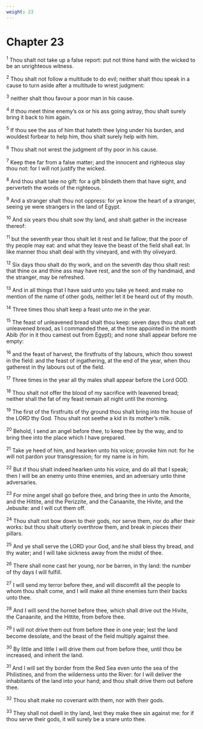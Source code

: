 ```yaml
---
weight: 23
---
```


# Chapter 23

<sup>1</sup> Thou shalt not take up a false report: put not thine hand with the wicked to be an unrighteous witness. 

<sup>2</sup> Thou shalt not follow a multitude to do evil; neither shalt thou speak in a cause to turn aside after a multitude to wrest judgment: 

<sup>3</sup> neither shalt thou favour a poor man in his cause. 

<sup>4</sup> If thou meet thine enemy’s ox or his ass going astray, thou shalt surely bring it back to him again. 

<sup>5</sup> If thou see the ass of him that hateth thee lying under his burden, and wouldest forbear to help him, thou shalt surely help with him. 

<sup>6</sup> Thou shalt not wrest the judgment of thy poor in his cause. 

<sup>7</sup> Keep thee far from a false matter; and the innocent and righteous slay thou not: for I will not justify the wicked. 

<sup>8</sup> And thou shalt take no gift: for a gift blindeth them that have sight, and perverteth the words of the righteous. 

<sup>9</sup> And a stranger shalt thou not oppress: for ye know the heart of a stranger, seeing ye were strangers in the land of Egypt. 

<sup>10</sup> And six years thou shalt sow thy land, and shalt gather in the increase thereof: 

<sup>11</sup> but the seventh year thou shalt let it rest and lie fallow; that the poor of thy people may eat: and what they leave the beast of the field shall eat. In like manner thou shalt deal with thy vineyard, and with thy oliveyard. 

<sup>12</sup> Six days thou shalt do thy work, and on the seventh day thou shalt rest: that thine ox and thine ass may have rest, and the son of thy handmaid, and the stranger, may be refreshed. 

<sup>13</sup> And in all things that I have said unto you take ye heed: and make no mention of the name of other gods, neither let it be heard out of thy mouth. 

<sup>14</sup> Three times thou shalt keep a feast unto me in the year. 

<sup>15</sup> The feast of unleavened bread shalt thou keep: seven days thou shalt eat unleavened bread, as I commanded thee, at the time appointed in the month Abib (for in it thou camest out from Egypt); and none shall appear before me empty: 

<sup>16</sup> and the feast of harvest, the firstfruits of thy labours, which thou sowest in the field: and the feast of ingathering, at the end of the year, when thou gatherest in thy labours out of the field. 

<sup>17</sup> Three times in the year all thy males shall appear before the Lord GOD. 

<sup>18</sup> Thou shalt not offer the blood of my sacrifice with leavened bread; neither shall the fat of my feast remain all night until the morning. 

<sup>19</sup> The first of the firstfruits of thy ground thou shalt bring into the house of the LORD thy God. Thou shalt not seethe a kid in its mother’s milk. 

<sup>20</sup> Behold, I send an angel before thee, to keep thee by the way, and to bring thee into the place which I have prepared. 

<sup>21</sup> Take ye heed of him, and hearken unto his voice; provoke him not: for he will not pardon your transgression; for my name is in him. 

<sup>22</sup> But if thou shalt indeed hearken unto his voice, and do all that I speak; then I will be an enemy unto thine enemies, and an adversary unto thine adversaries. 

<sup>23</sup> For mine angel shall go before thee, and bring thee in unto the Amorite, and the Hittite, and the Perizzite, and the Canaanite, the Hivite, and the Jebusite: and I will cut them off. 

<sup>24</sup> Thou shalt not bow down to their gods, nor serve them, nor do after their works: but thou shalt utterly overthrow them, and break in pieces their pillars. 

<sup>25</sup> And ye shall serve the LORD your God, and he shall bless thy bread, and thy water; and I will take sickness away from the midst of thee. 

<sup>26</sup> There shall none cast her young, nor be barren, in thy land: the number of thy days I will fulfill. 

<sup>27</sup> I will send my terror before thee, and will discomfit all the people to whom thou shalt come, and I will make all thine enemies turn their backs unto thee. 

<sup>28</sup> And I will send the hornet before thee, which shall drive out the Hivite, the Canaanite, and the Hittite, from before thee. 

<sup>29</sup> I will not drive them out from before thee in one year; lest the land become desolate, and the beast of the field multiply against thee. 

<sup>30</sup> By little and little I will drive them out from before thee, until thou be increased, and inherit the land. 

<sup>31</sup> And I will set thy border from the Red Sea even unto the sea of the Philistines, and from the wilderness unto the River: for I will deliver the inhabitants of the land into your hand; and thou shalt drive them out before thee. 

<sup>32</sup> Thou shalt make no covenant with them, nor with their gods. 

<sup>33</sup> They shall not dwell in thy land, lest they make thee sin against me: for if thou serve their gods, it will surely be a snare unto thee. 


